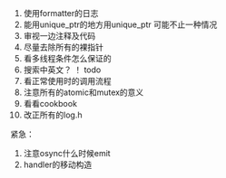 1. 使用formatter的日志
2. 能用unique_ptr的地方用unique_ptr 可能不止一种情况
3. 审视一边注释及代码
4. 尽量去除所有的裸指针
5. 看多线程条件怎么保证的
6. 搜索中英文？ ！ todo
7. 看正常使用时的调用流程
8. 注意所有的atomic和mutex的意义
9. 看看cookbook
10. 改正所有的log.h

紧急：
1. 注意osync什么时候emit
2. handler的移动构造
